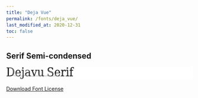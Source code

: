 ```yaml
---
title: "Deja Vue"
permalink: /fonts/deja_vue/
last_modified_at: 2020-12-31
toc: false
---
```

## Serif Semi-condensed

![Deja Vue Serif Semi-condensed](/assets/images/fonts/deja_vue_serif.png)

[Download Font License](https://github.com/inkstitch/inkstitch/blob/kerning/fonts/dejavuefont/LICENSE)
